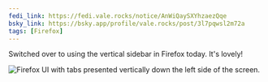```yaml
---
fedi_link: https://fedi.vale.rocks/notice/AnWiQaySXYhzaezQqe 
bsky_link: https://bsky.app/profile/vale.rocks/post/3l7pqwsl2m72a
tags: [Firefox]
---
```


Switched over to using the vertical sidebar in Firefox today. It's lovely!

![Firefox UI with tabs presented vertically down the left side of the screen.](https://fedi.vale.rocks/media/41055a8029d0639c5618ce8c8105efab7d13d62371070f583ccc4e6e1defe5ce.png)
